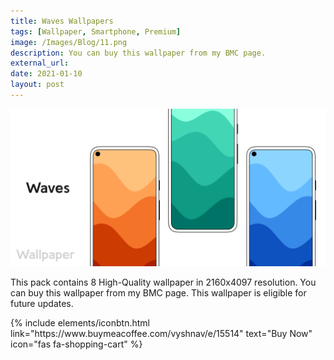 ```yaml
---
title: Waves Wallpapers
tags: [Wallpaper, Smartphone, Premium]
image: /Images/Blog/11.png
description: You can buy this wallpaper from my BMC page.
external_url:
date: 2021-01-10
layout: post
---
```

![alt text](/Images/Blog/11.png "1")

This pack contains 8 High-Quality wallpaper in 2160x4097 resolution. You can buy this wallpaper from my BMC page. This wallpaper is eligible for future updates.

<p class="text-center">
{% include elements/iconbtn.html link="https://www.buymeacoffee.com/vyshnav/e/15514" text="Buy Now" icon="fas fa-shopping-cart" %}
</p>